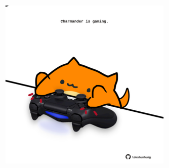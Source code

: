 <!-- built at 14/03/2024, 01:20:58 UTC -->
<p align="center">
  <img width="500" height="500" src="./ReadmeImage.svg">
</p>
